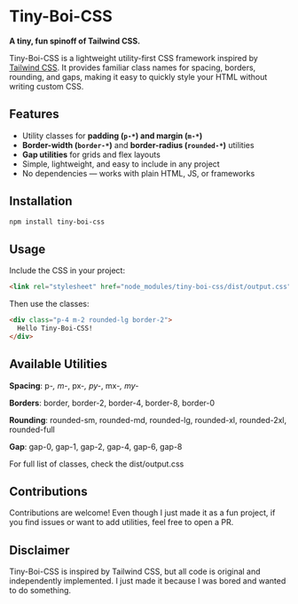 # Tiny-Boi-CSS

**A tiny, fun spinoff of Tailwind CSS.**  

Tiny-Boi-CSS is a lightweight utility-first CSS framework inspired by [Tailwind CSS](https://tailwindcss.com). It provides familiar class names for spacing, borders, rounding, and gaps, making it easy to quickly style your HTML without writing custom CSS.

## Features

- Utility classes for **padding (`p-*`) and margin (`m-*`)**
- **Border-width (`border-*`)** and **border-radius (`rounded-*`)** utilities
- **Gap utilities** for grids and flex layouts
- Simple, lightweight, and easy to include in any project
- No dependencies — works with plain HTML, JS, or frameworks

## Installation

```bash
npm install tiny-boi-css
```

## Usage

Include the CSS in your project:

```html
<link rel="stylesheet" href="node_modules/tiny-boi-css/dist/output.css">
```

Then use the classes:
```html
<div class="p-4 m-2 rounded-lg border-2">
  Hello Tiny-Boi-CSS!
</div>
```

## Available Utilities

**Spacing**: p-*, m-*, px-*, py-*, mx-*, my-*

**Borders**: border, border-2, border-4, border-8, border-0

**Rounding**: rounded-sm, rounded-md, rounded-lg, rounded-xl, rounded-2xl, rounded-full

**Gap**: gap-0, gap-1, gap-2, gap-4, gap-6, gap-8

For full list of classes, check the dist/output.css

## Contributions
Contributions are welcome! Even though I just made it as a fun project, if you find issues or want to add utilities, feel free to open a PR.

## Disclaimer
Tiny-Boi-CSS is inspired by Tailwind CSS, but all code is original and independently implemented. I just made it because I was bored and wanted to do something.
